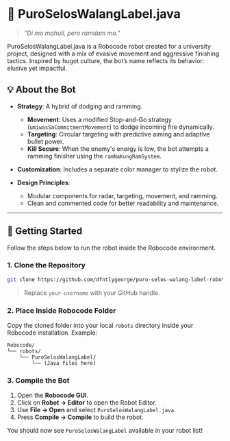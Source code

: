 # 🤖 PuroSelosWalangLabel.java

> _"Di mo mahuli, pero ramdam mo."_

PuroSelosWalangLabel.java is a Robocode robot created for a university project, designed with a mix of evasive movement and aggressive finishing tactics. Inspired by hugot culture, the bot’s name reflects its behavior: elusive yet impactful.

## 💡 About the Bot

- **Strategy**: A hybrid of dodging and ramming.

  - **Movement**: Uses a modified Stop-and-Go strategy (`umiwasSaCommitmentMovement`) to dodge incoming fire dynamically.
  - **Targeting**: Circular targeting with predictive aiming and adaptive bullet power.
  - **Kill Secure**: When the enemy's energy is low, the bot attempts a ramming finisher using the `ramNaKungRamSystem`.

- **Customization**: Includes a separate color manager to stylize the robot.

- **Design Principles**:
  - Modular components for radar, targeting, movement, and ramming.
  - Clean and commented code for better readability and maintenance.

---

## 🚀 Getting Started

Follow the steps below to run the robot inside the Robocode environment.

### 1. Clone the Repository

```bash
git clone https://github.com/dfntlygeorge/puro-selos-walang-label-robot.git
```

> Replace `your-username` with your GitHub handle.

### 2. Place Inside Robocode Folder

Copy the cloned folder into your local `robots` directory inside your Robocode installation. Example:

```
Robocode/
└── robots/
    └── PuroSelosWalangLabel/
        └── (Java files here)
```

### 3. Compile the Bot

1. Open the **Robocode GUI**.
2. Click on **Robot -> Editor** to open the Robot Editor.
3. Use **File -> Open** and select `PuroSelosWalangLabel.java`.
4. Press **Compile -> Compile** to build the robot.

You should now see `PuroSelosWalangLabel` available in your robot list!
